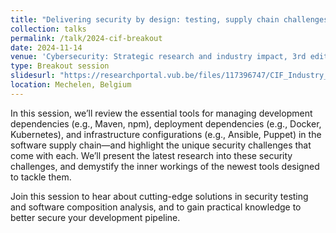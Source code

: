 ```yaml
---
title: "Delivering security by design: testing, supply chain challenges …"
collection: talks
permalink: /talk/2024-cif-breakout
date: 2024-11-14
venue: 'Cybersecurity: Strategic research and industry impact, 3rd edition'
type: Breakout session
slidesurl: "https://researchportal.vub.be/files/117396747/CIF_Industry_Event_2024_Breakout.pdf"
location: Mechelen, Belgium
---
```

In this session, we’ll review the essential tools for managing development dependencies (e.g., Maven, npm), deployment dependencies (e.g., Docker, Kubernetes), and infrastructure configurations (e.g., Ansible, Puppet) in the software supply chain—and highlight the unique security challenges that come with each. We’ll present the latest research into these security challenges, and demystify the inner workings of the newest tools designed to tackle them.

Join this session to hear about cutting-edge solutions in security testing and software composition analysis, and to gain practical knowledge to better secure your development pipeline.
